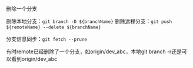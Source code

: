 删除一个分支

删除本地分支：`git branch -D ${branchName}`
删除远程分支：`git push ${remoteName} --delete ${branchName}`



分支信息同步：`git fetch --prune`

有时remote已经删除了一个分支，如origin/dev_abc，本地git branch -r还是可以看到origin/dev_abc

